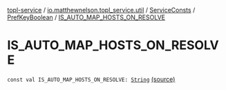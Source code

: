 [topl-service](../../../index.md) / [io.matthewnelson.topl_service.util](../../index.md) / [ServiceConsts](../index.md) / [PrefKeyBoolean](index.md) / [IS_AUTO_MAP_HOSTS_ON_RESOLVE](./-i-s_-a-u-t-o_-m-a-p_-h-o-s-t-s_-o-n_-r-e-s-o-l-v-e.md)

# IS_AUTO_MAP_HOSTS_ON_RESOLVE

`const val IS_AUTO_MAP_HOSTS_ON_RESOLVE: `[`String`](https://kotlinlang.org/api/latest/jvm/stdlib/kotlin/-string/index.html) [(source)](https://github.com/05nelsonm/TorOnionProxyLibrary-Android/blob/master/topl-service/src/main/java/io/matthewnelson/topl_service/util/ServiceConsts.kt#L63)